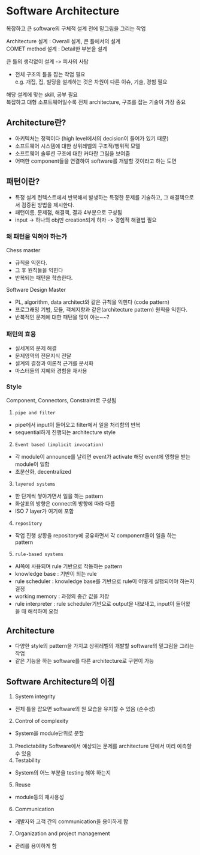 # Software Architecture
복잡하고 큰 software의 구체적 설계 전에 밑그림을 그리는 작업

Architecture 설계 : Overall 설계, 큰 틀에서의 설계  
COMET method 설계 : Detail한 부분을 설계

큰 틀의 생각없이 설계 -> 피사의 사탑
- 전체 구조의 틀을 잡는 작업 필요  
e.g. 개집, 집, 빌딩을 설계하는 것은 차원이 다른 이슈, 기술, 경험 필요  

해당 설계에 맞는 skill, 공부 필요  
복잡하고 대형 소프트웨어일수록 전체 architecture, 구조를 잡는 기술이 가장 중요  

## Architecture란?
- 아키텍처는 정책이다 (high level에서의 decision이 들어가 있기 때문)
- 소프트웨어 시스템에 대한 상위레벨의 구조적/행위적 모델
- 소프트웨어 솔루션 구조에 대한 커다란 그림을 보여줌
- 어떠한 component들을 연결하여 software를 개발할 것이라고 하는 도면

## 패턴이란?
- 특정 설계 컨텍스트에서 반복해서 발생하는 특정한 문제를 기술하고, 그 해결책으로서 검증된 방법을 제시한다.
- 패턴이름, 문제점, 해결책, 결과 4부분으로 구성됨
- input -> 하나의 obj만 creation되게 하자 -> 경험적 해결법 필요

### 왜 패턴을 익혀야 하는가
Chess master
- 규칙을 익힌다.
- 그 후 원칙들을 익힌다
- 반복되는 패턴을 학습한다.

Software Design Master
- PL, algorithm, data architect와 같은 규칙을 익힌다 (code pattern)
- 프로그래밍 기법, 모듈, 객체지향과 같은(architecture pattern) 원칙을 익힌다.
- 반복적인 문제에 대한 패턴을 많이 아는~~?

### 패턴의 효용
- 실세계의 문제 해결
- 문제영역의 전문지식 전달
- 설계의 결정과 이론적 근거를 문서화
- 마스터들의 지혜와 경험을 재사용

### Style 
Component, Connectors, Constraint로 구성됨  

1. `pipe and filter`
- pipe에서 input이 들어오고 filter에서 일을 처리함의 반복
- sequential하게 진행되는 architecture style

2. `Event based (implicit invocation)`
- 각 module이 announce를 날리면 event가 activate 해당 event에 영향을 받는 module이 일함
- 초분산화, decentralized

3. `layered systems`
- 한 단계씩 쌓아가면서 일을 하는 pattern
- 화살표의 방향은 connect의 방향에 따라 다름
- ISO 7 layer가 여기에 포함

4. `repository`
- 작업 진행 상황을 repository에 공유하면서 각 component들이 일을 하는 pattern

5. `rule-based systems`
- AI쪽에 사용되며 rule 기반으로 작동하는 pattern
- knowledge base : 기반이 되는 rule 
- rule scheduler : knowledge base를 기반으로 rule이 어떻게 실행되어야 하는지 결정
- working memory : 과정의 중간 값을 저장
- rule interpreter : rule scheduler기반으로 output을 내보내고, input이 들어왔을 때 해석하여 요청  

## Architecture
- 다양한 style의 pattern을 가지고 상위레벨의 개발할 software의 밑그림을 그리는 작업
- 같은 기능을 하는 software를 다른 architecture로 구현이 가능

## Software Architecture의 이점
1. System integrity
- 전체 틀을 잡으면 software의 원 모습을 유지할 수 있음 (순수성)
2. Control of complexity
- System을 module단위로 분할
3. Predictability
Software에서 예상되는 문제를 architecture 단에서 미리 예측할 수 있음
4. Testability
- System의 어느 부분을 testing 해야 하는지
5. Reuse
- module등의 재사용성
6. Communication
- 개발자와 고객 간의 communication을 용이하게 함
7. Organization and project management
- 관리를 용이하게 함
